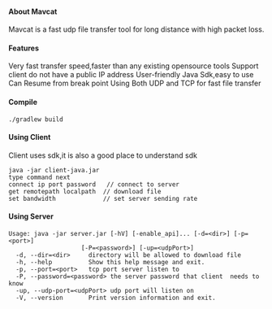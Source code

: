 #### **About Mavcat**

Mavcat is a fast udp file transfer tool for long distance with high packet loss.

#### **Features**
Very fast transfer speed,faster than any existing opensource tools
Support client do not have a public IP address
User-friendly Java Sdk,easy to use
Can Resume from break point
Using Both UDP and TCP for fast file transfer

#### **Compile**
`./gradlew build`

#### **Using Client**
Client uses sdk,it is also a good place to understand sdk
```
java -jar client-java.jar
type command next
connect ip port password   // connect to server
get remotepath localpath  // download file
set bandwidth             // set server sending rate
```

#### **Using Server**

```
Usage: java -jar server.jar [-hV] [-enable_api]... [-d=<dir>] [-p=<port>]
                    [-P=<password>] [-up=<udpPort>]
  -d, --dir=<dir>     directory will be allowed to download file
  -h, --help          Show this help message and exit.
  -p, --port=<port>   tcp port server listen to
  -P, --password=<password> the server password that client  needs to know
  -up, --udp-port=<udpPort> udp port will listen on
  -V, --version       Print version information and exit.
```
